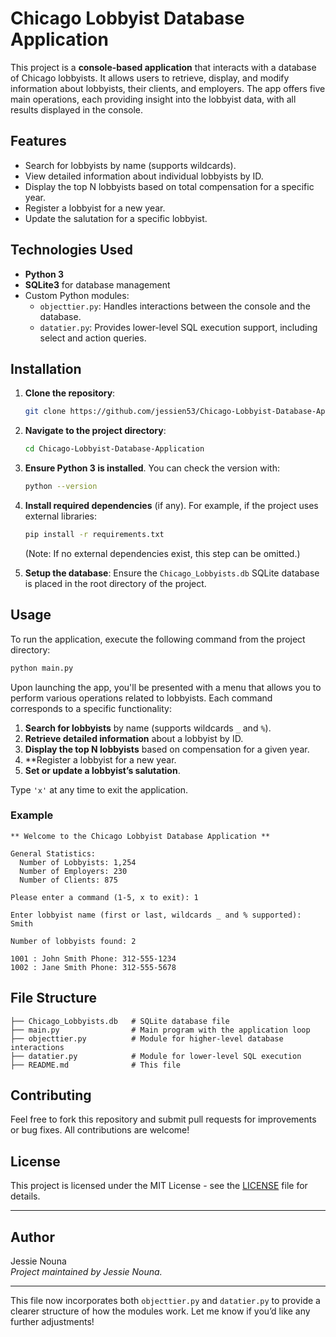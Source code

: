 # Chicago Lobbyist Database Application

This project is a **console-based application** that interacts with a database of Chicago lobbyists. It allows users to retrieve, display, and modify information about lobbyists, their clients, and employers. The app offers five main operations, each providing insight into the lobbyist data, with all results displayed in the console.

## Features

- Search for lobbyists by name (supports wildcards).
- View detailed information about individual lobbyists by ID.
- Display the top N lobbyists based on total compensation for a specific year.
- Register a lobbyist for a new year.
- Update the salutation for a specific lobbyist.

## Technologies Used

- **Python 3**
- **SQLite3** for database management
- Custom Python modules:
  - `objecttier.py`: Handles interactions between the console and the database.
  - `datatier.py`: Provides lower-level SQL execution support, including select and action queries.

## Installation

1. **Clone the repository**:
    ```bash
    git clone https://github.com/jessien53/Chicago-Lobbyist-Database-Application.git
    ```

2. **Navigate to the project directory**:
    ```bash
    cd Chicago-Lobbyist-Database-Application
    ```

3. **Ensure Python 3 is installed**. You can check the version with:
    ```bash
    python --version
    ```

4. **Install required dependencies** (if any). For example, if the project uses external libraries:
    ```bash
    pip install -r requirements.txt
    ```
    (Note: If no external dependencies exist, this step can be omitted.)

5. **Setup the database**:
    Ensure the `Chicago_Lobbyists.db` SQLite database is placed in the root directory of the project.

## Usage

To run the application, execute the following command from the project directory:

```bash
python main.py
```

Upon launching the app, you'll be presented with a menu that allows you to perform various operations related to lobbyists. Each command corresponds to a specific functionality:

1. **Search for lobbyists** by name (supports wildcards `_` and `%`).
2. **Retrieve detailed information** about a lobbyist by ID.
3. **Display the top N lobbyists** based on compensation for a given year.
4. **Register a lobbyist for a new year.
5. **Set or update a lobbyist’s salutation**.

Type `'x'` at any time to exit the application.

### Example

```plaintext
** Welcome to the Chicago Lobbyist Database Application **

General Statistics:
  Number of Lobbyists: 1,254
  Number of Employers: 230
  Number of Clients: 875

Please enter a command (1-5, x to exit): 1

Enter lobbyist name (first or last, wildcards _ and % supported): Smith

Number of lobbyists found: 2

1001 : John Smith Phone: 312-555-1234
1002 : Jane Smith Phone: 312-555-5678
```

## File Structure

```
├── Chicago_Lobbyists.db   # SQLite database file
├── main.py                # Main program with the application loop
├── objecttier.py          # Module for higher-level database interactions
├── datatier.py            # Module for lower-level SQL execution
├── README.md              # This file
```

## Contributing

Feel free to fork this repository and submit pull requests for improvements or bug fixes. All contributions are welcome!

## License

This project is licensed under the MIT License - see the [LICENSE](LICENSE) file for details.

---

## Author

Jessie Nouna  
*Project maintained by Jessie Nouna.*

---

This file now incorporates both `objecttier.py` and `datatier.py` to provide a clearer structure of how the modules work. Let me know if you’d like any further adjustments!
